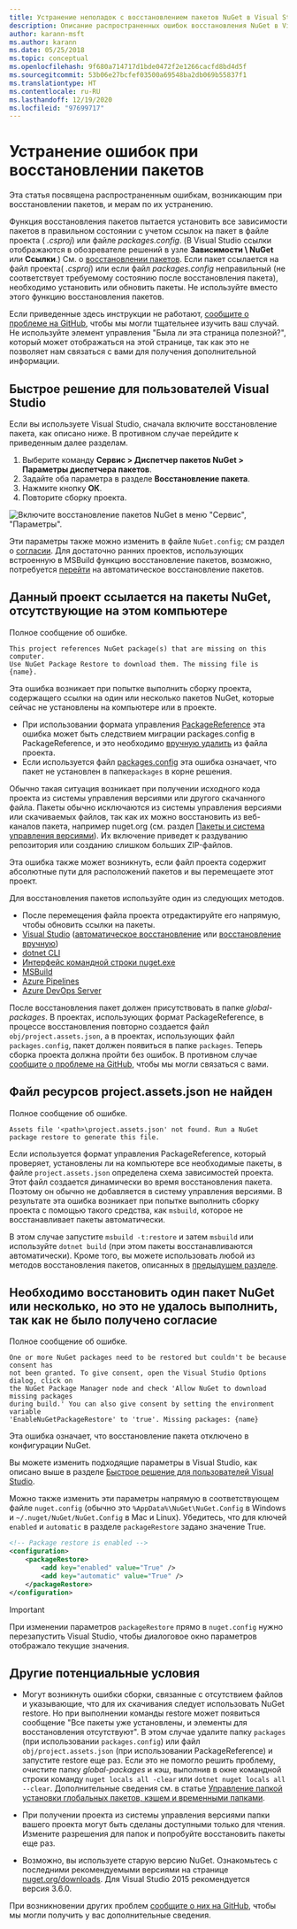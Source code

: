 ```yaml
---
title: Устранение неполадок с восстановлением пакетов NuGet в Visual Studio
description: Описание распространенных ошибок восстановления NuGet в Visual Studio и способов их устранения.
author: karann-msft
ms.author: karann
ms.date: 05/25/2018
ms.topic: conceptual
ms.openlocfilehash: 9f680a714717d1bde0472f2e1266cacfd8bd4d5f
ms.sourcegitcommit: 53b06e27bcfef03500a69548ba2db069b55837f1
ms.translationtype: HT
ms.contentlocale: ru-RU
ms.lasthandoff: 12/19/2020
ms.locfileid: "97699717"
---
```

# <a name="troubleshooting-package-restore-errors"></a>Устранение ошибок при восстановлении пакетов

Эта статья посвящена распространенным ошибкам, возникающим при восстановлении пакетов, и мерам по их устранению. 

Функция восстановления пакетов пытается установить все зависимости пакетов в правильном состоянии с учетом ссылок на пакет в файле проекта ( *.csproj*) или файле *packages.config*. (В Visual Studio ссылки отображаются в обозревателе решений в узле **Зависимости \ NuGet** или **Ссылки**.) См. о [восстановлении пакетов](../consume-packages/package-restore.md#restore-packages). Если пакет ссылается на файл проекта( *.csproj*) или если файл *packages.config* неправильный (не соответствует требуемому состоянию после восстановления пакета), необходимо установить или обновить пакеты. Не используйте вместо этого функцию восстановления пакетов.

Если приведенные здесь инструкции не работают, [сообщите о проблеме на GitHub](https://github.com/NuGet/docs.microsoft.com-nuget/issues), чтобы мы могли тщательнее изучить ваш случай. Не используйте элемент управления "Была ли эта страница полезной?", который может отображаться на этой странице, так как это не позволяет нам связаться с вами для получения дополнительной информации.

## <a name="quick-solution-for-visual-studio-users"></a>Быстрое решение для пользователей Visual Studio

Если вы используете Visual Studio, сначала включите восстановление пакета, как описано ниже. В противном случае перейдите к приведенным далее разделам.

1. Выберите команду **Сервис > Диспетчер пакетов NuGet > Параметры диспетчера пакетов**.
1. Задайте оба параметра в разделе **Восстановление пакета**.
1. Нажмите кнопку **ОК**.
1. Повторите сборку проекта.

![Включите восстановление пакетов NuGet в меню "Сервис", "Параметры".](../consume-packages/media/restore-01-autorestoreoptions.png)

Эти параметры также можно изменить в файле `NuGet.config`; см раздел о [согласии](#consent). Для достаточно ранних проектов, использующих встроенную в MSBuild функцию восстановление пакетов, возможно, потребуется [перейти](package-restore.md#migrate-to-automatic-package-restore-visual-studio) на автоматическое восстановление пакетов.

<a name="missing"></a>

## <a name="this-project-references-nuget-packages-that-are-missing-on-this-computer"></a>Данный проект ссылается на пакеты NuGet, отсутствующие на этом компьютере

Полное сообщение об ошибке.

```output
This project references NuGet package(s) that are missing on this computer.
Use NuGet Package Restore to download them. The missing file is {name}.
```

Эта ошибка возникает при попытке выполнить сборку проекта, содержащего ссылки на один или несколько пакетов NuGet, которые сейчас не установлены на компьютере или в проекте.

- При использовании формата управления [PackageReference](package-references-in-project-files.md) эта ошибка может быть следствием миграции packages.config в PackageReference, и это необходимо [вручную удалить](../resources/NuGet-FAQ.md#working-with-packages) из файла проекта.
- Если используется файл [packages.config](../reference/packages-config.md) эта ошибка означает, что пакет не установлен в папке`packages` в корне решения.

Обычно такая ситуация возникает при получении исходного кода проекта из системы управления версиями или другого скачанного файла. Пакеты обычно исключаются из системы управления версиями или скачиваемых файлов, так как их можно восстановить из веб-каналов пакета, например nuget.org (см. раздел [Пакеты и система управления версиями](Packages-and-Source-Control.md)). Их включение приведет к раздуванию репозитория или созданию слишком больших ZIP-файлов.

Эта ошибка также может возникнуть, если файл проекта содержит абсолютные пути для расположений пакетов и вы перемещаете этот проект.

Для восстановления пакетов используйте один из следующих методов.

- После перемещения файла проекта отредактируйте его напрямую, чтобы обновить ссылки на пакеты.
- [Visual Studio](package-restore.md#restore-using-visual-studio) ([автоматическое восстановление](package-restore.md#restore-packages-automatically-using-visual-studio) или [восстановление вручную](package-restore.md#restore-packages-manually-using-visual-studio))
- [dotnet CLI](package-restore.md#restore-using-the-dotnet-cli)
- [Интерфейс командной строки nuget.exe](package-restore.md#restore-using-the-nugetexe-cli)
- [MSBuild](package-restore.md#restore-using-msbuild)
- [Azure Pipelines](package-restore.md#restore-using-azure-pipelines)
- [Azure DevOps Server](package-restore.md#restore-using-azure-devops-server)

После восстановления пакет должен присутствовать в папке *global-packages*. В проектах, использующих формат PackageReference, в процессе восстановления повторно создается файл `obj/project.assets.json`, а в проектах, использующих файл `packages.config`, пакет должен появиться в папке `packages`. Теперь сборка проекта должна пройти без ошибок. В противном случае [сообщите о проблеме на GitHub](https://github.com/NuGet/docs.microsoft.com-nuget/issues), чтобы мы могли связаться с вами.

<a name="assets"></a>

## <a name="assets-file-projectassetsjson-not-found"></a>Файл ресурсов project.assets.json не найден

Полное сообщение об ошибке.

```output
Assets file '<path>\project.assets.json' not found. Run a NuGet package restore to generate this file.
```

Если используется формат управления PackageReference, который проверяет, установлены ли на компьютере все необходимые пакеты, в файле `project.assets.json` определена схема зависимостей проекта. Этот файл создается динамически во время восстановления пакета. Поэтому он обычно не добавляется в систему управления версиями. В результате эта ошибка возникает при попытке выполнить сборку проекта с помощью такого средства, как `msbuild`, которое не восстанавливает пакеты автоматически.

В этом случае запустите `msbuild -t:restore` и затем `msbuild` или используйте `dotnet build` (при этом пакеты восстанавливаются автоматически). Кроме того, вы можете использовать любой из методов восстановления пакетов, описанных в [предыдущем разделе](#missing).

<a name="consent"></a>

## <a name="one-or-more-nuget-packages-need-to-be-restored-but-couldnt-be-because-consent-has-not-been-granted"></a>Необходимо восстановить один пакет NuGet или несколько, но это не удалось выполнить, так как не было получено согласие

Полное сообщение об ошибке.

```output
One or more NuGet packages need to be restored but couldn't be because consent has
not been granted. To give consent, open the Visual Studio Options dialog, click on
the NuGet Package Manager node and check 'Allow NuGet to download missing packages
during build.' You can also give consent by setting the environment variable
'EnableNuGetPackageRestore' to 'true'. Missing packages: {name}
```

Эта ошибка означает, что восстановление пакета отключено в конфигурации NuGet.

Вы можете изменить подходящие параметры в Visual Studio, как описано выше в разделе [Быстрое решение для пользователей Visual Studio](#quick-solution-for-visual-studio-users).

Можно также изменить эти параметры напрямую в соответствующем файле `nuget.config` (обычно это `%AppData%\NuGet\NuGet.Config` в Windows и `~/.nuget/NuGet/NuGet.Config` в Mac и Linux). Убедитесь, что для ключей `enabled` и `automatic` в разделе `packageRestore` задано значение True.

```xml
<!-- Package restore is enabled -->
<configuration>
    <packageRestore>
        <add key="enabled" value="True" />
        <add key="automatic" value="True" />
    </packageRestore>
</configuration>
```

> [!Important]
> При изменении параметров `packageRestore` прямо в `nuget.config` нужно перезапустить Visual Studio, чтобы диалоговое окно параметров отображало текущие значения.

## <a name="other-potential-conditions"></a>Другие потенциальные условия

- Могут возникнуть ошибки сборки, связанные с отсутствием файлов и указывающие, что для их скачивания следует использовать NuGet restore. Но при выполнении команды restore может появиться сообщение "Все пакеты уже установлены, и элементы для восстановления отсутствуют". В этом случае удалите папку `packages` (при использовании `packages.config`) или файл `obj/project.assets.json` (при использовании PackageReference) и запустите restore еще раз. Если это не помогло решить проблему, очистите папку *global-packages* и кэш, выполнив в окне командной строки команду `nuget locals all -clear` или `dotnet nuget locals all --clear`. Дополнительные сведения см. в статье [Управление папкой установки глобальных пакетов, кэшем и временными папками](managing-the-global-packages-and-cache-folders.md).

- При получении проекта из системы управления версиями папки вашего проекта могут быть сделаны доступными только для чтения. Измените разрешения для папок и попробуйте восстановить пакеты еще раз.

- Возможно, вы используете старую версию NuGet. Ознакомьтесь с последними рекомендуемыми версиями на странице [nuget.org/downloads](https://www.nuget.org/downloads). Для Visual Studio 2015 рекомендуется версия 3.6.0.

При возникновении других проблем [сообщите о них на GitHub](https://github.com/NuGet/docs.microsoft.com-nuget/issues), чтобы мы могли получить у вас дополнительные сведения.
